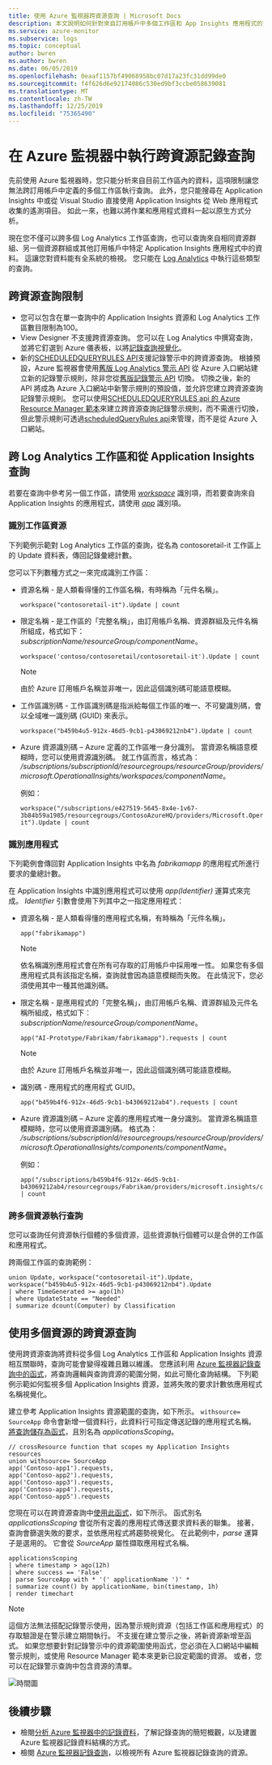 ```yaml
---
title: 使用 Azure 監視器跨資源查詢 | Microsoft Docs
description: 本文說明如何針對來自訂用帳戶中多個工作區和 App Insights 應用程式的資源執行查詢。
ms.service: azure-monitor
ms.subservice: logs
ms.topic: conceptual
author: bwren
ms.author: bwren
ms.date: 06/05/2019
ms.openlocfilehash: 0eaaf1157bf49068958bc07d17a23fc31dd99de0
ms.sourcegitcommit: f4f626d6e92174086c530ed9bf3ccbe058639081
ms.translationtype: MT
ms.contentlocale: zh-TW
ms.lasthandoff: 12/25/2019
ms.locfileid: "75365490"
---
```

# <a name="perform-cross-resource-log-queries-in-azure-monitor"></a>在 Azure 監視器中執行跨資源記錄查詢  

先前使用 Azure 監視器時，您只能分析來自目前工作區內的資料，這項限制讓您無法跨訂用帳戶中定義的多個工作區執行查詢。  此外，您只能搜尋在 Application Insights 中或從 Visual Studio 直接使用 Application Insights 從 Web 應用程式收集的遙測項目。 如此一來，也難以將作業和應用程式資料一起以原生方式分析。

現在您不僅可以跨多個 Log Analytics 工作區查詢，也可以查詢來自相同資源群組、另一個資源群組或其他訂用帳戶中特定 Application Insights 應用程式中的資料。 這讓您對資料能有全系統的檢視。 您只能在 [Log Analytics](portals.md) 中執行這些類型的查詢。

## <a name="cross-resource-query-limits"></a>跨資源查詢限制 

* 您可以包含在單一查詢中的 Application Insights 資源和 Log Analytics 工作區數目限制為100。
* View Designer 不支援跨資源查詢。 您可以在 Log Analytics 中撰寫查詢，並將它釘選到 Azure 儀表板，以將[記錄查詢視覺化](../learn/tutorial-logs-dashboards.md)。 
* 新的[SCHEDULEDQUERYRULES API](https://docs.microsoft.com/rest/api/monitor/scheduledqueryrules)支援記錄警示中的跨資源查詢。 根據預設，Azure 監視器會使用[舊版 Log Analytics 警示 API](../platform/api-alerts.md) 從 Azure 入口網站建立新的記錄警示規則，除非您從[舊版記錄警示 API](../platform/alerts-log-api-switch.md#process-of-switching-from-legacy-log-alerts-api) 切換。 切換之後，新的 API 將成為 Azure 入口網站中新警示規則的預設值，並允許您建立跨資源查詢記錄警示規則。 您可以使用[SCHEDULEDQUERYRULES api 的 Azure Resource Manager 範本](../platform/alerts-log.md#log-alert-with-cross-resource-query-using-azure-resource-template)來建立跨資源查詢記錄警示規則，而不需進行切換，但此警示規則可透過[scheduledQueryRules api](https://docs.microsoft.com/rest/api/monitor/scheduledqueryrules)來管理，而不是從 Azure 入口網站。


## <a name="querying-across-log-analytics-workspaces-and-from-application-insights"></a>跨 Log Analytics 工作區和從 Application Insights 查詢
若要在查詢中參考另一個工作區，請使用 [*workspace*](https://docs.microsoft.com/azure/log-analytics/query-language/workspace-expression) 識別項，而若要查詢來自 Application Insights 的應用程式，請使用 [*app*](https://docs.microsoft.com/azure/log-analytics/query-language/app-expression) 識別項。  

### <a name="identifying-workspace-resources"></a>識別工作區資源
下列範例示範對 Log Analytics 工作區的查詢，從名為 contosoretail-it 工作區上的 Update 資料表，傳回記錄彙總計數。 

您可以下列數種方式之一來完成識別工作區：

* 資源名稱 - 是人類看得懂的工作區名稱，有時稱為「元件名稱」。 

    `workspace("contosoretail-it").Update | count`

* 限定名稱 - 是工作區的「完整名稱」，由訂用帳戶名稱、資源群組及元件名稱所組成，格式如下：*subscriptionName/resourceGroup/componentName*。 

    `workspace('contoso/contosoretail/contosoretail-it').Update | count`

    >[!NOTE]
    >由於 Azure 訂用帳戶名稱並非唯一，因此這個識別碼可能語意模糊。 
    >

* 工作區識別碼 - 工作區識別碼是指派給每個工作區的唯一、不可變識別碼，會以全域唯一識別碼 (GUID) 來表示。

    `workspace("b459b4u5-912x-46d5-9cb1-p43069212nb4").Update | count`

* Azure 資源識別碼 – Azure 定義的工作區唯一身分識別。 當資源名稱語意模糊時，您可以使用資源識別碼。  就工作區而言，格式為： */subscriptions/subscriptionId/resourcegroups/resourceGroup/providers/microsoft.OperationalInsights/workspaces/componentName*。  

    例如：
    ``` 
    workspace("/subscriptions/e427519-5645-8x4e-1v67-3b84b59a1985/resourcegroups/ContosoAzureHQ/providers/Microsoft.OperationalInsights/workspaces/contosoretail-it").Update | count
    ```

### <a name="identifying-an-application"></a>識別應用程式
下列範例會傳回對 Application Insights 中名為 *fabrikamapp* 的應用程式所進行要求的彙總計數。 

在 Application Insights 中識別應用程式可以使用 *app(Identifier)* 運算式來完成。  *Identifier* 引數會使用下列其中之一指定應用程式：

* 資源名稱 - 是人類看得懂的應用程式名稱，有時稱為「元件名稱」。  

    `app("fabrikamapp")`

    >[!NOTE]
    >依名稱識別應用程式會在所有可存取的訂用帳戶中採用唯一性。 如果您有多個應用程式具有該指定名稱，查詢就會因為語意模糊而失敗。 在此情況下，您必須使用其中一種其他識別碼。

* 限定名稱 - 是應用程式的「完整名稱」，由訂用帳戶名稱、資源群組及元件名稱所組成，格式如下：*subscriptionName/resourceGroup/componentName*。 

    `app("AI-Prototype/Fabrikam/fabrikamapp").requests | count`

     >[!NOTE]
    >由於 Azure 訂用帳戶名稱並非唯一，因此這個識別碼可能語意模糊。 
    >

* 識別碼 - 應用程式的應用程式 GUID。

    `app("b459b4f6-912x-46d5-9cb1-b43069212ab4").requests | count`

* Azure 資源識別碼 – Azure 定義的應用程式唯一身分識別。 當資源名稱語意模糊時，您可以使用資源識別碼。 格式為： */subscriptions/subscriptionId/resourcegroups/resourceGroup/providers/microsoft.OperationalInsights/components/componentName*。  

    例如：
    ```
    app("/subscriptions/b459b4f6-912x-46d5-9cb1-b43069212ab4/resourcegroups/Fabrikam/providers/microsoft.insights/components/fabrikamapp").requests | count
    ```

### <a name="performing-a-query-across-multiple-resources"></a>跨多個資源執行查詢
您可以查詢任何資源執行個體的多個資源，這些資源執行個體可以是合併的工作區和應用程式。
    
跨兩個工作區的查詢範例：    

```
union Update, workspace("contosoretail-it").Update, workspace("b459b4u5-912x-46d5-9cb1-p43069212nb4").Update
| where TimeGenerated >= ago(1h)
| where UpdateState == "Needed"
| summarize dcount(Computer) by Classification
```

## <a name="using-cross-resource-query-for-multiple-resources"></a>使用多個資源的跨資源查詢
使用跨資源查詢將資料從多個 Log Analytics 工作區和 Application Insights 資源相互關聯時，查詢可能會變得複雜且難以維護。 您應該利用 [Azure 監視器記錄查詢中的函式](functions.md)，將查詢邏輯與查詢資源的範圍分開，如此可簡化查詢結構。 下列範例示範如何監視多個 Application Insights 資源，並將失敗的要求計數依應用程式名稱視覺化。 

建立參考 Application Insights 資源範圍的查詢，如下所示。 `withsource= SourceApp` 命令會新增一個資料行，此資料行可指定傳送記錄的應用程式名稱。 [將查詢儲存為函式](functions.md#create-a-function)，且別名為 _applicationsScoping_。

```Kusto
// crossResource function that scopes my Application Insights resources
union withsource= SourceApp
app('Contoso-app1').requests, 
app('Contoso-app2').requests,
app('Contoso-app3').requests,
app('Contoso-app4').requests,
app('Contoso-app5').requests
```



您現在可以在跨資源查詢中[使用此函式](../../azure-monitor/log-query/functions.md#use-a-function)，如下所示。 函式別名 _applicationsScoping_ 會從所有定義的應用程式傳送要求資料表的聯集。 接著，查詢會篩選失敗的要求，並依應用程式將趨勢視覺化。 在此範例中，_parse_ 運算子是選用的。 它會從 _SourceApp_ 屬性擷取應用程式名稱。

```Kusto
applicationsScoping 
| where timestamp > ago(12h)
| where success == 'False'
| parse SourceApp with * '(' applicationName ')' * 
| summarize count() by applicationName, bin(timestamp, 1h) 
| render timechart
```

>[!NOTE]
>這個方法無法搭配記錄警示使用，因為警示規則資源（包括工作區和應用程式）的存取驗證是在警示建立期間執行。 不支援在建立警示之後，將新資源新增至函式。 如果您想要針對記錄警示中的資源範圍使用函式，您必須在入口網站中編輯警示規則，或使用 Resource Manager 範本來更新已設定範圍的資源。 或者，您可以在記錄警示查詢中包含資源的清單。


![時間圖](media/cross-workspace-query/chart.png)

## <a name="next-steps"></a>後續步驟

- 檢閱[分析 Azure 監視器中的記錄資料](log-query-overview.md)，了解記錄查詢的簡短概觀，以及建置 Azure 監視器記錄資料結構的方式。
- 檢閱 [Azure 監視器記錄查詢](query-language.md)，以檢視所有 Azure 監視器記錄查詢的資源。
